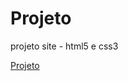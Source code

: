# Projeto
projeto site - html5 e css3

<a href="https://vitorz-bannanatsu.000webhostapp.com/index.html">Projeto</a>